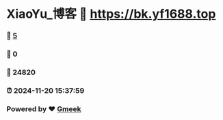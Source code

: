 # XiaoYu_博客 :link: https://bk.yf1688.top 
### :page_facing_up: [5](https://bk.yf1688.top/tag.html) 
### :speech_balloon: 0 
### :hibiscus: 24820 
### :alarm_clock: 2024-11-20 15:37:59 
### Powered by :heart: [Gmeek](https://github.com/Meekdai/Gmeek)
